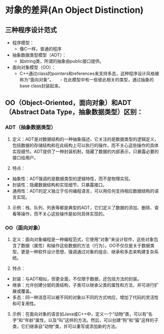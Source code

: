# 对象的差异(An Object Distinction)
## 三种程序设计范式
- 程序模型：
    - 像C一样，普通的程序
- 抽象数据类型模型（ADT）：
    - 如string类，所谓的抽象由public接口提供。
- 面向对象模型（OO）：
    - C++通过class的pointers和references来支持多态，这种程序设计风格被称为“面向对象”。
    - 在此模型中有一些彼此相关的类型，通过抽象的base class封装起来。

## OO（Object-Oriented，面向对象）和ADT（Abstract Data Type，抽象数据类型）区别：
### ADT（抽象数据类型）
1. 定义：ADT是对数据结构的一种抽象描述，它关注的是数据类型的逻辑定义，包括数据的存储结构和在此结构上可以执行的操作，而不关心这些操作的具体实现细节。ADT提供了一种封装机制，隐藏了数据的内部表示，只暴露必要的接口给用户。

2. 特点：
- 抽象性：ADT强调的是数据类型的逻辑特性，而不是物理实现。
- 封装性：隐藏数据结构和实现细节，只暴露接口。
- 通用性：ADT的定义独立于任何编程语言，可以用任何支持相应数据结构的语言实现。

3. 示例：栈、队列、列表等都是典型的ADT，它们定义了数据的添加、删除、查看等操作，而不关心这些操作是如何具体实现的。

### OO（面向对象）
1. 定义：面向对象编程是一种编程范式，它使用“对象”来设计软件，这些对象包含了数据（属性）和操作这些数据的方法（行为）。OO不仅仅是关于数据类型，更是一种软件设计思想，强调通过对象的组合、继承和多态来构建复杂系统。

2. 特点：
- 封装：与ADT相似，但更全面，不仅限于数据，还包括方法的封装。
- 继承：允许创建分层的类结构，子类可以继承父类的属性和方法，并可进行扩展或覆盖。
- 多态：同一种消息可以被不同的对象以不同的方式响应，增加了代码的灵活性和可复用性。

3. 示例：在面向对象的语言如Java或C++中，定义一个“动物”类，可以有“名字”和“年龄”属性，以及“叫”这样的方法。然后，可以创建“狗”和“猫”这样的子类，它们继承自“动物”类，并可以重写或添加新的方法。

